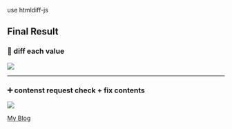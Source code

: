 use htmldiff-js
## Final Result

<h3>🔔 diff each value</h3>
<img src="https://velog.velcdn.com/images/fearofcod/post/92793993-633e-4650-8b5e-f6767ba9e463/image.gif"><br><hr>

<h3>➕ contenst request check + fix contents</h3>
<img src ="https://velog.velcdn.com/images/fearofcod/post/f31bbd13-b9a1-4147-bc04-07bd173671e4/image.gif"></br>

<a href="https://velog.io/@fearofcod/React-htmlDiffer-%EC%82%AC%EC%9A%A9">My Blog</a><br>
